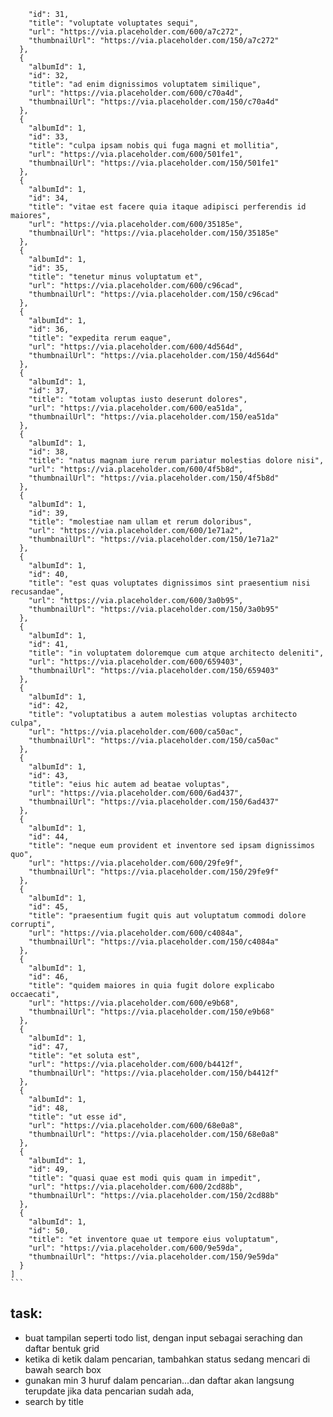 
        "id": 31,
        "title": "voluptate voluptates sequi",
        "url": "https://via.placeholder.com/600/a7c272",
        "thumbnailUrl": "https://via.placeholder.com/150/a7c272"
      },
      {
        "albumId": 1,
        "id": 32,
        "title": "ad enim dignissimos voluptatem similique",
        "url": "https://via.placeholder.com/600/c70a4d",
        "thumbnailUrl": "https://via.placeholder.com/150/c70a4d"
      },
      {
        "albumId": 1,
        "id": 33,
        "title": "culpa ipsam nobis qui fuga magni et mollitia",
        "url": "https://via.placeholder.com/600/501fe1",
        "thumbnailUrl": "https://via.placeholder.com/150/501fe1"
      },
      {
        "albumId": 1,
        "id": 34,
        "title": "vitae est facere quia itaque adipisci perferendis id maiores",
        "url": "https://via.placeholder.com/600/35185e",
        "thumbnailUrl": "https://via.placeholder.com/150/35185e"
      },
      {
        "albumId": 1,
        "id": 35,
        "title": "tenetur minus voluptatum et",
        "url": "https://via.placeholder.com/600/c96cad",
        "thumbnailUrl": "https://via.placeholder.com/150/c96cad"
      },
      {
        "albumId": 1,
        "id": 36,
        "title": "expedita rerum eaque",
        "url": "https://via.placeholder.com/600/4d564d",
        "thumbnailUrl": "https://via.placeholder.com/150/4d564d"
      },
      {
        "albumId": 1,
        "id": 37,
        "title": "totam voluptas iusto deserunt dolores",
        "url": "https://via.placeholder.com/600/ea51da",
        "thumbnailUrl": "https://via.placeholder.com/150/ea51da"
      },
      {
        "albumId": 1,
        "id": 38,
        "title": "natus magnam iure rerum pariatur molestias dolore nisi",
        "url": "https://via.placeholder.com/600/4f5b8d",
        "thumbnailUrl": "https://via.placeholder.com/150/4f5b8d"
      },
      {
        "albumId": 1,
        "id": 39,
        "title": "molestiae nam ullam et rerum doloribus",
        "url": "https://via.placeholder.com/600/1e71a2",
        "thumbnailUrl": "https://via.placeholder.com/150/1e71a2"
      },
      {
        "albumId": 1,
        "id": 40,
        "title": "est quas voluptates dignissimos sint praesentium nisi recusandae",
        "url": "https://via.placeholder.com/600/3a0b95",
        "thumbnailUrl": "https://via.placeholder.com/150/3a0b95"
      },
      {
        "albumId": 1,
        "id": 41,
        "title": "in voluptatem doloremque cum atque architecto deleniti",
        "url": "https://via.placeholder.com/600/659403",
        "thumbnailUrl": "https://via.placeholder.com/150/659403"
      },
      {
        "albumId": 1,
        "id": 42,
        "title": "voluptatibus a autem molestias voluptas architecto culpa",
        "url": "https://via.placeholder.com/600/ca50ac",
        "thumbnailUrl": "https://via.placeholder.com/150/ca50ac"
      },
      {
        "albumId": 1,
        "id": 43,
        "title": "eius hic autem ad beatae voluptas",
        "url": "https://via.placeholder.com/600/6ad437",
        "thumbnailUrl": "https://via.placeholder.com/150/6ad437"
      },
      {
        "albumId": 1,
        "id": 44,
        "title": "neque eum provident et inventore sed ipsam dignissimos quo",
        "url": "https://via.placeholder.com/600/29fe9f",
        "thumbnailUrl": "https://via.placeholder.com/150/29fe9f"
      },
      {
        "albumId": 1,
        "id": 45,
        "title": "praesentium fugit quis aut voluptatum commodi dolore corrupti",
        "url": "https://via.placeholder.com/600/c4084a",
        "thumbnailUrl": "https://via.placeholder.com/150/c4084a"
      },
      {
        "albumId": 1,
        "id": 46,
        "title": "quidem maiores in quia fugit dolore explicabo occaecati",
        "url": "https://via.placeholder.com/600/e9b68",
        "thumbnailUrl": "https://via.placeholder.com/150/e9b68"
      },
      {
        "albumId": 1,
        "id": 47,
        "title": "et soluta est",
        "url": "https://via.placeholder.com/600/b4412f",
        "thumbnailUrl": "https://via.placeholder.com/150/b4412f"
      },
      {
        "albumId": 1,
        "id": 48,
        "title": "ut esse id",
        "url": "https://via.placeholder.com/600/68e0a8",
        "thumbnailUrl": "https://via.placeholder.com/150/68e0a8"
      },
      {
        "albumId": 1,
        "id": 49,
        "title": "quasi quae est modi quis quam in impedit",
        "url": "https://via.placeholder.com/600/2cd88b",
        "thumbnailUrl": "https://via.placeholder.com/150/2cd88b"
      },
      {
        "albumId": 1,
        "id": 50,
        "title": "et inventore quae ut tempore eius voluptatum",
        "url": "https://via.placeholder.com/600/9e59da",
        "thumbnailUrl": "https://via.placeholder.com/150/9e59da"
      }
    ]
    ```
</details>

## task:
* buat tampilan seperti todo list, dengan input sebagai seraching dan daftar bentuk grid 
* ketika di ketik dalam pencarian, tambahkan status sedang mencari di bawah search box
* gunakan min 3 huruf dalam pencarian...dan daftar akan langsung terupdate jika data pencarian sudah ada, 
* search by title